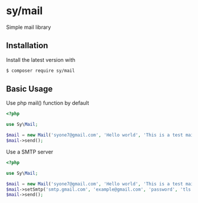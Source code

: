 # sy/mail

Simple mail library

## Installation

Install the latest version with

```bash
$ composer require sy/mail
```

## Basic Usage

Use php mail() function by default

```php
<?php

use Sy\Mail;

$mail = new Mail('syone7@gmail.com', 'Hello world', 'This is a test mail!');
$mail->send();
```

Use a SMTP server

```php
<?php

use Sy\Mail;

$mail = new Mail('syone7@gmail.com', 'Hello world', 'This is a test mail!');
$mail->setSmtp('smtp.gmail.com', 'example@gmail.com', 'password', 'tls', 587);
$mail->send();
```